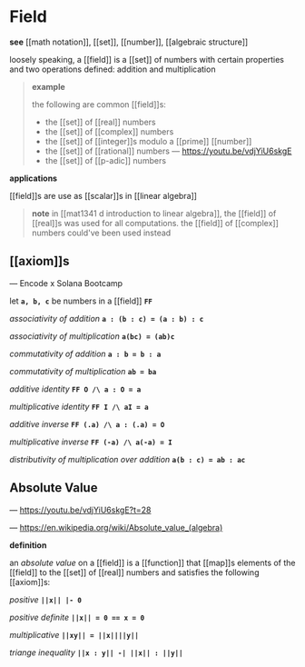 # Field

**see** [[math notation]], [[set]], [[number]], [[algebraic structure]]

loosely speaking, a [[field]] is a [[set]] of numbers with certain properties and two operations defined: addition and multiplication

> **example**
>
> the following are common [[field]]s:
>
> - the [[set]] of [[real]] numbers
> - the [[set]] of [[complex]] numbers
> - the [[set]] of [[integer]]s modulo a [[prime]] [[number]]
> - the [[set]] of [[rational]] numbers &mdash; <https://youtu.be/vdjYiU6skgE>
> - the [[set]] of [[p-adic]] numbers

**applications**

[[field]]s are use as [[scalar]]s in [[linear algebra]]

> **note** in [[mat1341 d introduction to linear algebra]], the [[field]] of [[real]]s was used for all computations. the [[field]] of [[complex]] numbers could've been used instead

## [[axiom]]s

&mdash; Encode x Solana Bootcamp

let **`a, b, c`** be numbers in a [[field]] **`FF`**

_associativity of addition_ **`a : (b : c) = (a : b) : c`**

_associativity of multiplication_ **`a(bc) = (ab)c`**

_commutativity of addition_ **`a : b = b : a`**

_commutativity of multiplication_ **`ab = ba`**

_additive identity_ **`FF O /\ a : O = a`**

_multiplicative identity_ **`FF I /\ aI = a`**

_additive inverse_ **`FF (.a) /\ a : (.a) = O`**

_multiplicative inverse_ **`FF (-a) /\ a(-a) = I`**

_distributivity of multiplication over addition_ **`a(b : c) = ab : ac`**

## Absolute Value

&mdash; <https://youtu.be/vdjYiU6skgE?t=28>

&mdash; <https://en.wikipedia.org/wiki/Absolute_value_(algebra)>

**definition**

an _absolute value_ on a [[field]] is a [[function]] that [[map]]s elements of the [[field]] to the [[set]] of [[real]] numbers and satisfies the following [[axiom]]s:

_positive_ **`||x|| |- 0`**

_positive definite_ **`||x|| = 0 == x = 0`**

_multiplicative_ **`||xy|| = ||x||||y||`**

_triange inequality_ **`||x : y|| -| ||x|| : ||y||`**
